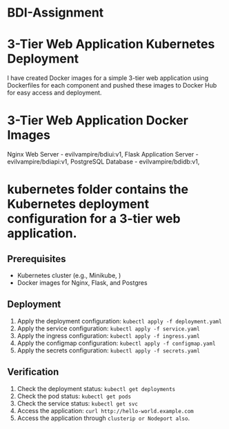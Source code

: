 # BDI-Assignment

# 3-Tier Web Application Kubernetes Deployment

I have created Docker images for a simple 3-tier web application using Dockerfiles for each component and pushed these images to Docker Hub for easy access and deployment.

# 3-Tier Web Application Docker Images

Nginx Web Server - evilvampire/bdiui:v1,
Flask Application Server - evilvampire/bdiapi:v1,
PostgreSQL Database - evilvampire/bdidb:v1,

# kubernetes folder contains the Kubernetes deployment configuration for a 3-tier web application.

## Prerequisites

* Kubernetes cluster (e.g., Minikube, )
* Docker images for Nginx, Flask, and Postgres

## Deployment

1. Apply the deployment configuration: `kubectl apply -f deployment.yaml`
2. Apply the service configuration: `kubectl apply -f service.yaml`
3. Apply the ingress configuration: `kubectl apply -f ingress.yaml`
4. Apply the configmap configuration: `kubectl apply -f configmap.yaml`
5. Apply the secrets configuration: `kubectl apply -f secrets.yaml`

## Verification

1. Check the deployment status: `kubectl get deployments`
2. Check the pod status: `kubectl get pods`
3. Check the service status: `kubectl get svc`
4. Access the application: `curl http://hello-world.example.com`
5. Access the application through `clusterip or Nodeport also`.
